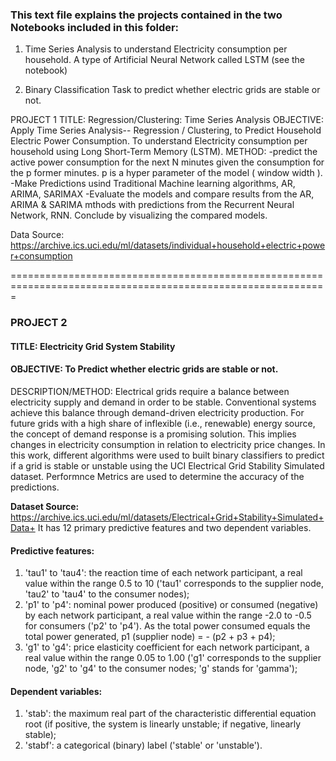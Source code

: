 ### This text file explains the projects contained in the two Notebooks included in this folder:

1. Time Series Analysis to understand Electricity consumption per household. A type of Artificial Neural Network called LSTM (see the notebook)

2. Binary Classification Task to predict whether electric grids are stable or not.


PROJECT 1
TITLE: Regression/Clustering: Time Series Analysis
OBJECTIVE: Apply Time Series Analysis-- Regression / Clustering, to Predict Household Electric Power Consumption.
	   To understand Electricity consumption per household using Long Short-Term Memory (LSTM).
METHOD:
-predict the active power consumption for the next N minutes given the consumption for the p former minutes. p is a hyper parameter of the model ( window width ).
-Make Predictions usind Traditional Machine learning algorithms, AR, ARIMA, SARIMAX
-Evaluate the models and compare results from the AR, ARIMA & SARIMA mthods with predictions from the Recurrent Neural Network, RNN.
Conclude by visualizing the compared models.

Data Source: https://archive.ics.uci.edu/ml/datasets/individual+household+electric+power+consumption




=============================================================================================================

### PROJECT 2
#### TITLE: Electricity Grid System Stability
#### OBJECTIVE: To Predict whether electric grids are stable or not.

DESCRIPTION/METHOD:
Electrical grids require a balance between electricity supply and demand in order to be stable. Conventional systems achieve this balance through demand-driven electricity production. For future grids with a high share of inflexible (i.e., renewable) energy source, the concept of demand response is a promising solution. This implies changes in electricity consumption in relation to electricity price changes. In this work, different algorithms were used to built binary classifiers to predict if a grid is stable or unstable using the UCI Electrical Grid Stability Simulated dataset. Performnce Metrics are used to determine the accuracy of the predictions.

**Dataset Source:** https://archive.ics.uci.edu/ml/datasets/Electrical+Grid+Stability+Simulated+Data+
It has 12 primary predictive features and two dependent variables.

#### Predictive features:	
1.	'tau1' to 'tau4': the reaction time of each network participant, a real value within the range 0.5 to 10 ('tau1' corresponds to the supplier node, 'tau2' to 'tau4' to the consumer nodes);
2.	'p1' to 'p4': nominal power produced (positive) or consumed (negative) by each network participant, a real value within the range -2.0 to -0.5 for consumers ('p2' to 'p4'). As the total power consumed equals the total power generated, p1 (supplier node) = - (p2 + p3 + p4);
3.	'g1' to 'g4': price elasticity coefficient for each network participant, a real value within the range 0.05 to 1.00 ('g1' corresponds to the supplier node, 'g2' to 'g4' to the consumer nodes; 'g' stands for 'gamma');

#### Dependent variables:
1.	'stab': the maximum real part of the characteristic differential equation root (if positive, the system is linearly unstable; if negative, linearly stable);
2.	'stabf': a categorical (binary) label ('stable' or 'unstable').
